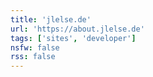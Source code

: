 ```yaml
---
title: 'jlelse.de'
url: 'https://about.jlelse.de'
tags: ['sites', 'developer']
nsfw: false
rss: false
---
```


